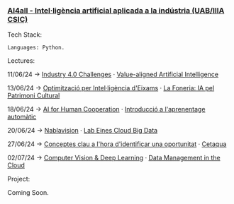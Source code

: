 
### [AI4all - Intel·ligència artificial aplicada a la indústria (UAB/IIIA CSIC)](https://github.com/bavba/Quantum_computing/tree/main/AI4all)


Tech Stack:
	
	Languages: Python.


Lectures:

11/06/24 -> [Industry 4.0 Challenges](https://github.com/bavba/AI4all/blob/main/AI4all/) · [Value-aligned Artificial Intelligence](https://github.com/bavba/AI4all/blob/main/AI4all/)

13/06/24 -> [Optimització per Intel·ligència d'Eixams](https://github.com/bavba/AI4all/blob/main/AI4all/) · [La Foneria: IA pel Patrimoni Cultural](https://github.com/bavba/AI4all/blob/main/AI4all/)

18/06/24 -> [AI for Human Cooperation](https://github.com/bavba/AI4all/blob/main/AI4all/) · [Introducció a l'aprenentage automàtic](https://github.com/bavba/AI4all/blob/main/AI4all/) 

20/06/24 -> [Nablavision](https://github.com/bavba/AI4all/blob/main/AI4all/) · [Lab Eines Cloud Big Data](https://github.com/bavba/AI4all/blob/main/AI4all/)

27/06/24 -> [Conceptes clau a l'hora d'identificar una oportunitat](https://github.com/bavba/AI4all/blob/main/AI4all/) · [Cetaqua](https://github.com/bavba/AI4all/blob/main/AI4all/)

02/07/24 -> [Computer Vision & Deep Learning](https://github.com/bavba/AI4all/blob/main/AI4all/) · [Data Management in the Cloud](https://github.com/bavba/AI4all/blob/main/AI4all/)



Project:

Coming Soon.



